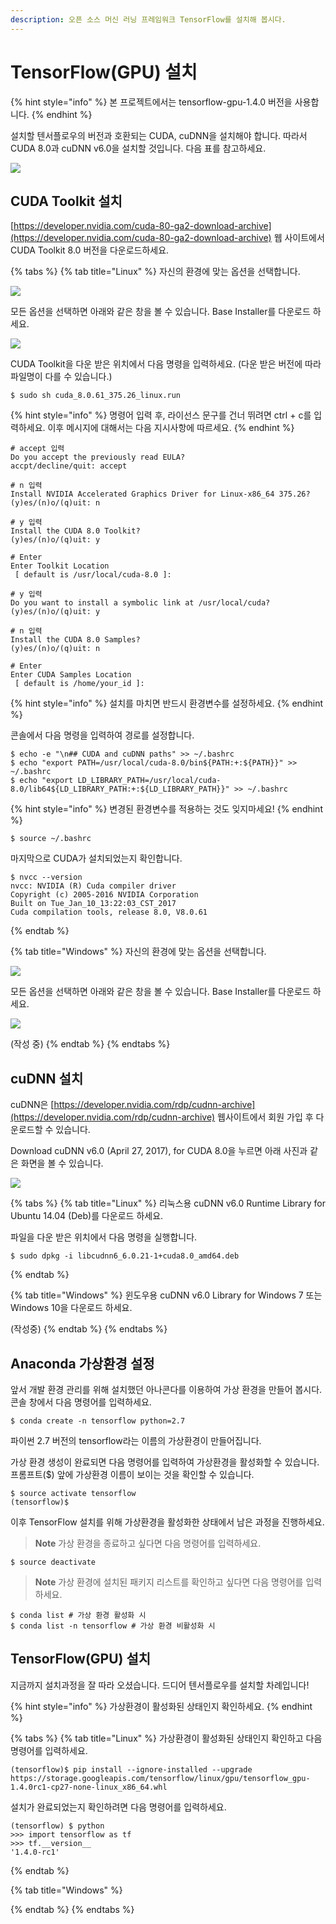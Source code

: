 ```yaml
---
description: 오픈 소스 머신 러닝 프레임워크 TensorFlow를 설치해 봅시다.
---
```


# TensorFlow\(GPU\) 설치

{% hint style="info" %}
본 프로젝트에서는 tensorflow-gpu-1.4.0 버전을 사용합니다.
{% endhint %}

설치할 텐서플로우의 버전과 호환되는 CUDA, cuDNN을 설치해야 합니다. 따라서 CUDA 8.0과 cuDNN v6.0을 설치할 것입니다. 다음 표를 참고하세요.

![](../.gitbook/assets/tensorflow-cuda.png)

## CUDA Toolkit 설치

[https://developer.nvidia.com/cuda-80-ga2-download-archive](https://developer.nvidia.com/cuda-80-ga2-download-archive) 웹 사이트에서 CUDA Toolkit 8.0 버전을 다운로드하세요.

{% tabs %}
{% tab title="Linux" %}
자신의 환경에 맞는 옵션을 선택합니다.

![](../.gitbook/assets/cuda_toolkit-003.png)



모든 옵션을 선택하면 아래와 같은 창을 볼 수 있습니다. Base Installer를 다운로드 하세요.

![](../.gitbook/assets/cuda_toolkit-004.png)



CUDA Toolkit을 다운 받은 위치에서 다음 명령을 입력하세요. \(다운 받은 버전에 따라 파일명이 다를 수 있습니다.\)

```text
$ sudo sh cuda_8.0.61_375.26_linux.run
```



{% hint style="info" %}
명령어 입력 후, 라이선스 문구를 건너 뛰려면 ctrl + c를 입력하세요. 이후 메시지에 대해서는 다음 지시사항에 따르세요.
{% endhint %}

```text
# accept 입력
Do you accept the previously read EULA?
accpt/decline/quit: accept

# n 입력
Install NVIDIA Accelerated Graphics Driver for Linux-x86_64 375.26?
(y)es/(n)o/(q)uit: n

# y 입력
Install the CUDA 8.0 Toolkit?
(y)es/(n)o/(q)uit: y

# Enter
Enter Toolkit Location
 [ default is /usr/local/cuda-8.0 ]:

# y 입력
Do you want to install a symbolic link at /usr/local/cuda?
(y)es/(n)o/(q)uit: y

# n 입력
Install the CUDA 8.0 Samples?
(y)es/(n)o/(q)uit: n

# Enter
Enter CUDA Samples Location
 [ default is /home/your_id ]:
```



{% hint style="info" %}
설치를 마치면 반드시 환경변수를 설정하세요.
{% endhint %}

콘솔에서 다음 명령을 입력하여 경로를 설정합니다.

```text
$ echo -e "\n## CUDA and cuDNN paths" >> ~/.bashrc
$ echo "export PATH=/usr/local/cuda-8.0/bin${PATH:+:${PATH}}" >> ~/.bashrc
$ echo "export LD_LIBRARY_PATH=/usr/local/cuda-8.0/lib64${LD_LIBRARY_PATH:+:${LD_LIBRARY_PATH}}" >> ~/.bashrc
```



{% hint style="info" %}
변경된 환경변수를 적용하는 것도 잊지마세요!
{% endhint %}

```text
$ source ~/.bashrc
```



마지막으로 CUDA가 설치되었는지 확인합니다.

```text
$ nvcc --version
nvcc: NVIDIA (R) Cuda compiler driver
Copyright (c) 2005-2016 NVIDIA Corporation
Built on Tue_Jan_10_13:22:03_CST_2017
Cuda compilation tools, release 8.0, V8.0.61
```
{% endtab %}

{% tab title="Windows" %}
자신의 환경에 맞는 옵션을 선택합니다.

![](../.gitbook/assets/cuda_toolkit-001.png)



모든 옵션을 선택하면 아래와 같은 창을 볼 수 있습니다. Base Installer를 다운로드 하세요.

![](../.gitbook/assets/cuda_toolkit-002.png)

\(작성 중\)
{% endtab %}
{% endtabs %}

## cuDNN 설치

cuDNN은 [https://developer.nvidia.com/rdp/cudnn-archive](https://developer.nvidia.com/rdp/cudnn-archive) 웹사이트에서 회원 가입 후 다운로드할 수 있습니다.

Download cuDNN v6.0 \(April 27, 2017\), for CUDA 8.0을 누르면 아래 사진과 같은 화면을 볼 수 있습니다.

![](../.gitbook/assets/cudnn%20%281%29.png)

{% tabs %}
{% tab title="Linux" %}
리눅스용 cuDNN v6.0 Runtime Library for Ubuntu 14.04 \(Deb\)를 다운로드 하세요.



파일을 다운 받은 위치에서 다음 명령을 실행합니다.

```text
$ sudo dpkg -i libcudnn6_6.0.21-1+cuda8.0_amd64.deb
```
{% endtab %}

{% tab title="Windows" %}
윈도우용 cuDNN v6.0 Library for Windows 7 또는 Windows 10을 다운로드 하세요.

\(작성중\)
{% endtab %}
{% endtabs %}

## Anaconda 가상환경 설정

앞서 개발 환경 관리를 위해 설치했던 아나콘다를 이용하여 가상 환경을 만들어 봅시다. 콘솔 창에서 다음 명령어를 입력하세요. 

```text
$ conda create -n tensorflow python=2.7
```

파이썬 2.7 버전의 tensorflow라는 이름의 가상환경이 만들어집니다.



가상 환경 생성이 완료되면 다음 명령어를 입력하여 가상환경을 활성화할 수 있습니다. 프롬프트\($\) 앞에 가상환경 이름이 보이는 것을 확인할 수 있습니다.

```text
$ source activate tensorflow
(tensorflow)$
```

이후 TensorFlow 설치를 위해 가상환경을 활성화한 상태에서 남은 과정을 진행하세요.



> **Note** 가상 환경을 종료하고 싶다면 다음 명령어를 입력하세요.

```text
$ source deactivate
```



> **Note** 가상 환경에 설치된 패키지 리스트를 확인하고 싶다면 다음 명령어를 입력하세요.

```text
$ conda list # 가상 환경 활성화 시
$ conda list -n tensorflow # 가상 환경 비활성화 시
```

## TensorFlow\(GPU\) 설치

지금까지 설치과정을 잘 따라 오셨습니다. 드디어 텐서플로우를 설치할 차례입니다!

{% hint style="info" %}
가상환경이 활성화된 상태인지 확인하세요.
{% endhint %}

{% tabs %}
{% tab title="Linux" %}
가상환경이 활성화된 상태인지 확인하고 다음 명령어를 입력하세요.

```text
(tensorflow)$ pip install --ignore-installed --upgrade https://storage.googleapis.com/tensorflow/linux/gpu/tensorflow_gpu-1.4.0rc1-cp27-none-linux_x86_64.whl
```



설치가 완료되었는지 확인하려면 다음 명령어를 입력하세요.

```text
(tensorflow) $ python
>>> import tensorflow as tf
>>> tf.__version__
'1.4.0-rc1'
```
{% endtab %}

{% tab title="Windows" %}

{% endtab %}
{% endtabs %}

